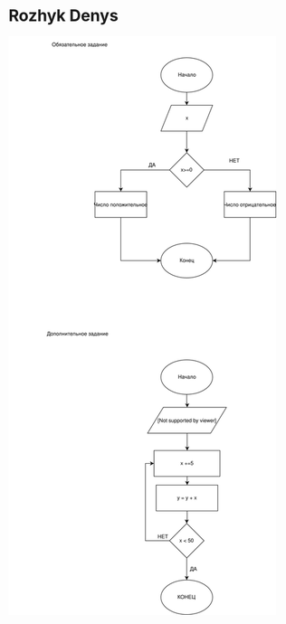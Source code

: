<!DOCTYPE html>
<html lang='eng'>
<head>
	<title>Lesson 1</title>
</head>
<body>
	<h1>Rozhyk Denys</h1>
	<img src="scheme.svg">

</body>
</html>
